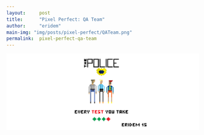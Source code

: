 ```yaml
---
layout:     post
title:      "Pixel Perfect: QA Team"
author:     "eridem"
main-img: "img/posts/pixel-perfect/QATeam.png"
permalink:  pixel-perfect-qa-team
---
```


![](img/posts/pixel-perfect/QATeam.png)